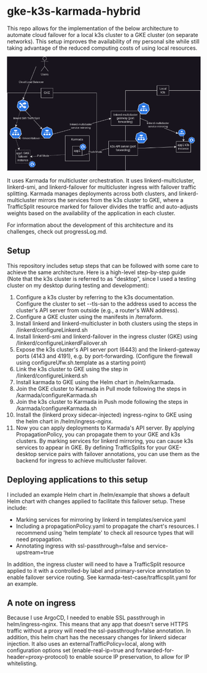 # gke-k3s-karmada-hybrid

This repo allows for the implementation of the below architecture to automate cloud failover for a local k3s cluster to a GKE cluster (on separate networks). This setup improves the availability of my personal site while still taking advantage of the reduced computing costs of using local resources.

![failover diagram](gke-k3s-karmada-hybrid.drawio.png "Failover Diagram")

It uses Karmada for multicluster orchestration. It uses linkerd-multicluster, linkerd-smi, and linkerd-failover for multicluster ingress with failover traffic splitting. Karmada manages deployments across both clusters, and linkerd-multicluster mirrors the services from the k3s cluster to GKE, where a TrafficSplit resource marked for failover divides the traffic and auto-adjusts weights based on the availability of the application in each cluster.

For information about the development of this architecture and its challenges, check out progressLog.md.

## Setup

This repository includes setup steps that can be followed with some care to achieve the same architecture. Here is a high-level step-by-step guide (Note that the k3s cluster is referred to as "desktop", since I used a testing cluster on my desktop during testing and development):

1. Configure a k3s cluster by referring to the k3s documentation. Configure the cluster to set --tls-san to the address used to access the cluster's API server from outside (e.g., a router's WAN address).
2. Configure a GKE cluster using the manifests in /terraform.
3. Install linkerd and linkerd-multicluster in both clusters using the steps in /linkerd/configureLinkerd.sh
4. Install linkerd-smi and linkerd-failover in the ingress cluster (GKE) using /linkerd/configureLinkerdFailover.sh
5. Expose the k3s cluster's API server port (6443) and the linkerd-gateway ports (4143 and 4191), e.g. by port-forwarding. (Configure the firewall using configureUfw.sh.template as a starting point)
6. Link the k3s cluster to GKE using the step in /linkerd/configureLinkerd.sh
7. Install karmada to GKE using the Helm chart in /helm/karmada.
8. Join the GKE cluster to Karmada in Pull mode following the steps in /karmada/configureKarmada.sh
9. Join the k3s cluster to Karmada in Push mode following the steps in /karmada/configureKarmada.sh
10. Install the (linkerd proxy sidecar-injected) ingress-nginx to GKE using the helm chart in /helm/ingress-nginx.
11. Now you can apply deployments to Karmada's API server. By applying PropagationPolicy, you can propagate them to your GKE and k3s clusters. By marking services for linkerd mirroring, you can cause k3s services to appear in GKE. By defining TrafficSplits for your GKE-desktop service pairs with failover annotations, you can use them as the backend for ingress to achieve multicluster failover.

## Deploying applications to this setup
I included an example Helm chart in /helm/example that shows a default Helm chart with changes applied to facilitate this failover setup. These include:

- Marking services for mirroring by linkerd in templates/service.yaml
- Including a propagationPolicy.yaml to propagate the chart's resources. I recommend using 'helm template' to check all resource types that will need propagation.
- Annotating ingress with ssl-passthrough=false and service-upstream=true

In addition, the ingress cluster will need to have a TrafficSplit resource applied to it with a controlled-by label and primary-service annotation to enable failover service routing. See karmada-test-case/trafficsplit.yaml for an example.

## A note on ingress
Because I use ArgoCD, I needed to enable SSL passthrough in helm/ingress-nginx. This means that any app that doesn't serve HTTPS traffic without a proxy will need the ssl-passthrough=false annotation. In addition, this helm chart has the necessary changes for linkerd sidecar injection. It also uses an externalTrafficPolicy=local, along with configuration options set (enable-real-ip=true and forwarded-for-header=proxy-protocol) to enable source IP preservation, to allow for IP whitelisting.

